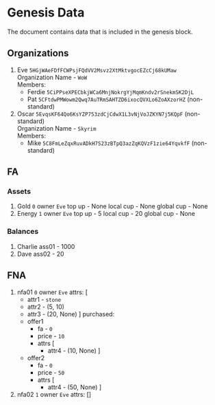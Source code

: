 # Genesis Data
The document contains data that is included in the genesis block.

## Organizations
  1.  Eve `5HGjWAeFDfFCWPsjFQdVV2Msvz2XtMktvgocEZcCj68kUMaw`  
      Organization Name - `WoW`  
      Members:
        * Ferdie `5CiPPseXPECbkjWCa6MnjNokrgYjMqmKndv2rSnekmSK2DjL`  
        * Pat `5CFtdwPMWowm2Qwq7AuTRmSAHTZD6ixocQVXLo6ZoAXzorHZ` (non-standard)  
  2.  Oscar `5EvqsKF64Qo6KsYZP753zdCjCdwX1L3vNjVoJZKYN7j5KQpF` (non-standard)  
      Organization Name - `Skyrim`  
      Members:
        * Mike `5C8FmLeZqxRuvADkH7S23zBTpQ3azZqKQVzF1zie64YqvkfF` (non-standard)  

## FA

### Assets
  1.  Gold `0`
      owner `Eve`
      top up - None
      local cup - None
      global cup - None
  2.  Energy `1`
      owner `Eve`
      top up - 5
      local cup - 20
      global cup - None
### Balances
  1.  Charlie
      ass01 - 1000
  2.  Dave
      ass02 - 20

## FNA
  1.  nfa01 `0`
      owner `Eve`
      attrs: [
        * attr1 - `stone`
        * attr2 - (5, 10)
        * attr3 - (20, None)
      ]
      purchased:
        * offer1
          - fa - `0`
          - price - `10`
          - attrs [
            * attr4 - (10, None)
          ]
        * offer2
          - fa - `0`
          - price - `50`
          - attrs [
            * attr4 - (50, None)
          ]
  1.  nfa02 `1`
      owner `Eve`
      attrs: []
